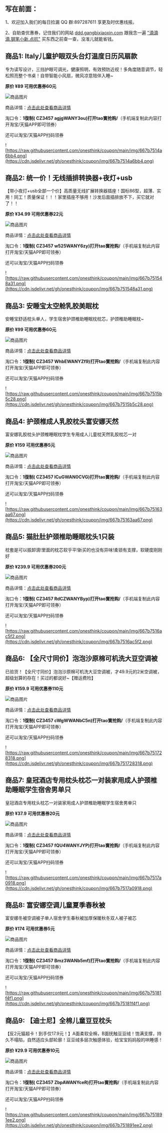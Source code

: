 ## 写在前面：

1、欢迎加入我们的每日捡漏 QQ 群:897287611 享更及时优惠线报。

2、自助查优惠券，记住我们的网站 [ddd.gangbixiaoxin.com](https://ddd.gangbixiaoxin.com) 跟我念一遍 ["滴滴滴.钢笔小新.点抗"](https://ddd.gangbixiaoxin.com) 买东西之前查一查，没准儿就能省钱。

## 商品1: ltaly儿童护眼双头台灯温度日历风扇款

专为读写设计，三挡护眼可调光，健康照明，有效预防近视！多角度随意调节，轻松照亮整个书桌！自带智能小风扇，微风凉意陪伴入睡~

**原价 ¥89 可用优惠券60元**

![商品图片](https://img.alicdn.com/i3/2212717639779/O1CN01drTY7Y2M6q4ce4DLT_!!2212717639779.jpg)

商品详情：[点击此处查看商品详情](https://s.click.taobao.com/t?e=m%3D2%26s%3DLeXqld4lydVw4vFB6t2Z2ueEDrYVVa64yK8Cckff7TVRAdhuF14FMU8d6Owq9mUflovu%2FCElQOvWbLW7uhxyboGvCrJWHk1%2FTyVl44vrPmd3miNKHWpinpVm%2FOAUUFw71qrpxiwMoCNxc1AtbZGVSz%2BtOzfT03fjTqAX2Ki5WWTNEPXytV9ALoS4zvCRUrquElj425xvsOpof9gyn7kmCZJPZvpul9fbDSBbt7rRfxixgTAr7yMG6a%2F8rDUqYeD%2FvpmD3eK4HgZTU1UpnLcQJ9kYvQZuIwx3oGeIQL4Fi9EWNenwLjY5v3zfChzKJ37QhgcbUccTft%2B228n1ngbVmA%3D%3D&amp;union_lens=lensId:TAPI@1719366917@213107ab_117f_19052411cf2_0e01@01)

淘口令：**1復制( CZ3457 agjgWANY3ou)打开tao寳抢购/**（手机端复制此内容打开淘宝/天猫APP即可领券）</p>

还可以淘宝/天猫APP扫码领券

![https://raw.githubusercontent.com/onesthink/coupon/main/img/667b7514a6bb4.png](https://cdn.jsdelivr.net/gh/onesthink/coupon/img/667b7514a6bb4.png)

## 商品2: 统一价！无线插排转换器+夜灯+usb

【带小夜灯+usb全部一个价】高质量无线扩展转换器插座！国标86型，超薄、实用！同工！质量保证！！！家里插座不够用！沙发后面插排放不下，买它就对了！！

**原价 ¥34.99 可用优惠券22元**

![商品图片](https://img.alicdn.com/i4/2216348925597/O1CN01nch9q01rDTjwUeZCj_!!2216348925597.jpg)

商品详情：[点击此处查看商品详情](https://s.click.taobao.com/t?e=m%3D2%26s%3DnZuqC8paXxFw4vFB6t2Z2ueEDrYVVa64yK8Cckff7TVRAdhuF14FMU8d6Owq9mUfMMgx22UI05bWbLW7uhxyboGvCrJWHk1%2FTyVl44vrPmd3miNKHWpinpVm%2FOAUUFw71qrpxiwMoCNxc1AtbZGVS%2FFbkDgpjpH%2FtyudTsSuh6bNEPXytV9ALoS4zvCRUrqugPIs5%2BSalUehxMSobqoHkdIyBlRlsrpmIB5G2T%2FAU49BskhU9xwxUGxpiEUKoFJLhhmOJt5HYZUbkJ5QxPS2Ci%2FKfJmqgrYAfWsUjZoD5RC%2Fq5zrPD5khvCgjNrK26yzDseal0NfMDXJpWvVCAyWdKJn5AyUbPoV&amp;union_lens=lensId:TAPI@1719366918@216622e7_1101_190524122c4_5f88@01)

淘口令：**1復制( CZ3457 w525WANY6zy)打开tao寳抢购/**（手机端复制此内容打开淘宝/天猫APP即可领券）</p>

还可以淘宝/天猫APP扫码领券

![https://raw.githubusercontent.com/onesthink/coupon/main/img/667b751548a31.png](https://cdn.jsdelivr.net/gh/onesthink/coupon/img/667b751548a31.png)

## 商品3: 安睡宝太空舱乳胶美眠枕

安睡宝舒适枕头单人，学生宿舍护颈椎助睡眠枕枕芯，护颈椎助睡眠枕~

**原价 ¥99 可用优惠券60元**

![商品图片](https://img.alicdn.com/i4/2430446735/O1CN017iU9Bm1zcgR6zXjDJ_!!2430446735.jpg)

商品详情：[点击此处查看商品详情](https://s.click.taobao.com/t?e=m%3D2%26s%3DcmEDWAifBDZw4vFB6t2Z2ueEDrYVVa64yK8Cckff7TVRAdhuF14FMb2KZW0Hd2C%2BRitN3%2FurF3zWbLW7uhxyboGvCrJWHk1%2FTyVl44vrPmd3miNKHWpinpVm%2FOAUUFw71qrpxiwMoCNxc1AtbZGVS%2B8x9PBx1nnFosqNemoWcUMLZMqoQW%2BfuKGzo1lVxIioiw5N8Ly%2Ff9DAdQERGZWSBzPrtAWOO00cPQadWBRQcem2ANnfVDz1hWbZ0%2BTovTQIlbRMz6GTKAYZjQKfJ2UQf03O4wtQ3K90XXhKrcBJdMwhe0gXie%2BWRcJcscwWhvZXX0%2B3obhRTo5xKmPmpIKZsA%3D%3D&amp;union_lens=lensId:TAPI@1719366921@21508c4e_11a3_19052412ee7_6d2d@01)

淘口令：**1復制( CZ3457 WhbEWANYZf9)打开tao寳抢购/**（手机端复制此内容打开淘宝/天猫APP即可领券）</p>

还可以淘宝/天猫APP扫码领券

![https://raw.githubusercontent.com/onesthink/coupon/main/img/667b7515b5c28.png](https://cdn.jsdelivr.net/gh/onesthink/coupon/img/667b7515b5c28.png)

## 商品4: 护颈椎成人乳胶枕头富安娜天然

富安娜乳胶枕头护颈椎睡眠枕学生专用成人儿童枕天然乳胶枕芯一对

**原价 ¥159 可用优惠券5元**

![商品图片](https://img.alicdn.com/bao/uploaded/i3/268691146/O1CN01yyE3Az1KKurIzpOjX_!!0-item_pic.jpg)

商品详情：[点击此处查看商品详情](https://s.click.taobao.com/t?e=m%3D2%26s%3D4j1FLB%2BbF8Nw4vFB6t2Z2ueEDrYVVa64yK8Cckff7TVRAdhuF14FMb2KZW0Hd2C%2Bt4hWD5k2kjPWbLW7uhxyboGvCrJWHk1%2FTyVl44vrPmd3miNKHWpinpVm%2FOAUUFw71qrpxiwMoCNxc1AtbZGVS6T%2BUggJWajDANelHFmkak%2BMHuv7RoNv0Q0jFsbsQ7KW%2F98RLqkGV7f5WtvVm%2BOJaoYGO4H0pIYVkZuXwvGsqY8DkdQ%2FgqjkLd%2B1guUI8vUilbRMz6GTKAYZjQKfJ2UQf03O4wtQ3K90XH5t%2B8W%2BDyVzN7asJ6pESVSQHqsWuRWuX0%2B3obhRTo5xKmPmpIKZsA%3D%3D&amp;union_lens=lensId:TAPI@1719366923@213f3154_116e_19052413497_9d99@01)

淘口令：**1復制( CZ3457 lCuGWAN0CVG)打开tao寳抢购/**（手机端复制此内容打开淘宝/天猫APP即可领券）</p>

还可以淘宝/天猫APP扫码领券

![https://raw.githubusercontent.com/onesthink/coupon/main/img/667b75163aa67.png](https://cdn.jsdelivr.net/gh/onesthink/coupon/img/667b75163aa67.png)

## 商品5: 猫肚肚护颈椎助睡眠枕头1只装

枕套是可以振卸滴!里面的枕芯软乎平!新买的也没有异味!柔锁有支撑，软硬度刚刚好

**原价 ¥239.9 可用优惠券200元**

![商品图片](https://img.alicdn.com/i4/2216750870250/O1CN018a49j71DiXvsPdyhP_!!2216750870250.jpg)

商品详情：[点击此处查看商品详情](https://s.click.taobao.com/t?e=m%3D2%26s%3DGs9LpbCcoTZw4vFB6t2Z2ueEDrYVVa64XoO8tOebS%2BdRAdhuF14FMb2KZW0Hd2C%2B5x%2BIUlGKNpXWbLW7uhxyboGvCrJWHk1%2FTyVl44vrPmd3miNKHWpinpVm%2FOAUUFw71qrpxiwMoCNxc1AtbZGVSzGYOWkTYp0Y7egBj9lvVqfNEPXytV9ALoS4zvCRUrqu8HzoCE%2BoP9%2Fv1LtGAijPHNf9WWqepLNGtZoOUTWMWyvj738WxeX%2F3LDh0oUYZj5EGhidN7oYEKUbkJ5QxPS2Ci%2FKfJmqgrYAfWsUjZoD5RDIoYcUDTlvv8FOgkWAyknvDseal0NfMDXJpWvVCAyWdKJn5AyUbPoV&amp;union_lens=lensId:TAPI@1719366925@213e71e2_10f2_19052413ae5_1b04@01)

淘口令：**1復制( CZ3457 RdCZWANYByp)打开tao寳抢购/**（手机端复制此内容打开淘宝/天猫APP即可领券）</p>

还可以淘宝/天猫APP扫码领券

![https://raw.githubusercontent.com/onesthink/coupon/main/img/667b7516ac5f2.png](https://cdn.jsdelivr.net/gh/onesthink/coupon/img/667b7516ac5f2.png)

## 商品6: 【全尺寸同价】泡泡沙原棉可机洗大豆空调被

已验货！【全尺寸同价】泡泡沙原棉可机洗大豆空调被，才49.9元的2米空调被，超级划算的存在！买过的都说好~【赠运费险】

**原价 ¥159.9 可用优惠券110元**

![商品图片](https://img.alicdn.com/i2/2216186220689/O1CN01ArJCfR1Gxbr90La7M_!!2216186220689.jpg)

商品详情：[点击此处查看商品详情](https://s.click.taobao.com/t?e=m%3D2%26s%3DuRcHPodE%2FcRw4vFB6t2Z2ueEDrYVVa64XoO8tOebS%2BdRAdhuF14FMb2KZW0Hd2C%2Blovu%2FCElQOvWbLW7uhxyboGvCrJWHk1%2FTyVl44vrPmd3miNKHWpinpVm%2FOAUUFw71qrpxiwMoCNxc1AtbZGVS0sPJ6rnqKQbxbQe%2F6bqBMHNEPXytV9ALoS4zvCRUrquGSs8kMDMeyhntsjX0%2BF%2F1n%2BnJ3ZvoiuHb5YUWQHkzEL%2FVX1Fx9i2PH5zQo%2Bg6seSdEW2cxaQCBpTU1UpnLcQJ9kYvQZuIwx3oGeIQL4Fi9FlluB24FaWyE3jdllfxd1ghgcbUccTft%2B228n1ngbVmA%3D%3D&amp;union_lens=lensId:TAPI@1719366927@21082093_1187_19052414377_b750@01)

淘口令：**1復制( CZ3457 cWgWWANbC5n)打开tao寳抢购/**（手机端复制此内容打开淘宝/天猫APP即可领券）</p>

还可以淘宝/天猫APP扫码领券

![https://raw.githubusercontent.com/onesthink/coupon/main/img/667b751728318.png](https://cdn.jsdelivr.net/gh/onesthink/coupon/img/667b751728318.png)

## 商品7: 皇冠酒店专用枕头枕芯一对装家用成人护颈椎助睡眠学生宿舍男单只

皇冠酒店专用枕头枕芯一对装家用成人护颈椎助睡眠学生宿舍男单只

**原价 ¥37.9 可用优惠券20元**

![商品图片](https://img.alicdn.com/bao/uploaded/i2/6000000006737/O1CN01xOZcRB1zdbGHPcLyD_!!6000000006737-0-sm.jpg)

商品详情：[点击此处查看商品详情](https://s.click.taobao.com/t?e=m%3D2%26s%3DYCJVCI5NWaRw4vFB6t2Z2ueEDrYVVa64yK8Cckff7TVRAdhuF14FMb2KZW0Hd2C%2B79%2FTFaMDK6TWbLW7uhxyboGvCrJWHk1%2FTyVl44vrPmd3miNKHWpinpVm%2FOAUUFw71qrpxiwMoCNxc1AtbZGVSz1as9dE8xRAUY7hrUMeysSMHuv7RoNv0Q0jFsbsQ7KWY5oZ1rbc%2F7UOtakWP1e63gzdSxbkdAxqz1%2BKaL3P2%2FrEBG98wrVKjsno2ebwn5FolbRMz6GTKAYZjQKfJ2UQf03O4wtQ3K90k8IJaq3v7HKE4pHFqOirv%2FNV4Zk7DHWiX0%2B3obhRTo5xKmPmpIKZsA%3D%3D&amp;union_lens=lensId:TAPI@1719366929@21667d7c_119f_19052414ac1_68d8@01)

淘口令：**1復制( CZ3457 fQU4WANYJYP)打开tao寳抢购/**（手机端复制此内容打开淘宝/天猫APP即可领券）</p>

还可以淘宝/天猫APP扫码领券

![https://raw.githubusercontent.com/onesthink/coupon/main/img/667b7517a0918.png](https://cdn.jsdelivr.net/gh/onesthink/coupon/img/667b7517a0918.png)

## 商品8: 富安娜空调儿童夏季春秋被

富安娜冬被空调被子单人宿舍学生春秋被加厚保暖秋冬双人被子被芯

**原价 ¥174 可用优惠券5元**

![商品图片](https://img.alicdn.com/bao/uploaded/i4/268691146/O1CN01aMF84n1KKurGta7VT_!!0-item_pic.jpg)

商品详情：[点击此处查看商品详情](https://s.click.taobao.com/t?e=m%3D2%26s%3DWxIifWafm2tw4vFB6t2Z2ueEDrYVVa64yK8Cckff7TVRAdhuF14FMR4q0n0DC4%2F6J1gyddu7kN%2FWbLW7uhxyboGvCrJWHk1%2FTyVl44vrPmd3miNKHWpinpVm%2FOAUUFw71qrpxiwMoCNxc1AtbZGVS6T%2BUggJWajDANelHFmkak%2BMHuv7RoNv0Q0jFsbsQ7KW%2B79X8E2iTUO7Mh3pTKOD7uv1fmQGJ3EXDCF5e89c7%2FW%2F4ATaom71Dqy7qlOlJIyvlbRMz6GTKAYZjQKfJ2UQf03O4wtQ3K90uPwKbyPejWayHAaMJuo4iviFZBoHPiVaX0%2B3obhRTo5xKmPmpIKZsA%3D%3D&amp;union_lens=lensId:TAPI@1719366930@213cb071_1165_19052415156_85bb@01)

淘口令：**1復制( CZ3457 Bmz3WANb5mf)打开tao寳抢购/**（手机端复制此内容打开淘宝/天猫APP即可领券）</p>

还可以淘宝/天猫APP扫码领券

![https://raw.githubusercontent.com/onesthink/coupon/main/img/667b75181f4f1.png](https://cdn.jsdelivr.net/gh/onesthink/coupon/img/667b75181f4f1.png)

## 商品9: 【迪士尼】全棉儿童豆豆枕头

【反2元猫超卡！到手仅17.9元！】A面柔软全棉，B面抚触豆豆绒！饱满支撑，持久不塌陷，自然适应头部轮廓！豆豆绒多层次触感体验，给宝宝妈妈般的哄睡感！

**原价 ¥29.9 可用优惠券10元**

![商品图片](https://img.alicdn.com/i1/2216766012808/O1CN01RmZGpm1Wc76Sa2aDy_!!2216766012808-0-scmitem6000.jpg)

商品详情：[点击此处查看商品详情](https://s.click.taobao.com/t?e=m%3D2%26s%3DseM3iyNdZOBw4vFB6t2Z2ueEDrYVVa64yK8Cckff7TVRAdhuF14FMR4q0n0DC4%2F68sviUM61dt3WbLW7uhxyboGvCrJWHk1%2FTyVl44vrPmd3miNKHWpinpVm%2FOAUUFw71qrpxiwMoCNxc1AtbZGVSz1as9dE8xRAUY7hrUMeysSMHuv7RoNv0YzeH%2FA0sTcbFqecYZUlr0cmLeHl%2BbiDqlbBI%2BaYg3EU2ZD3%2FXICHd64eqgYn16OhqQft35PZM0xyEXQ3bkl9hVTU1UpnLcQJ2XNEZMohWkBvinh66ZwoOgOx5qXQ18wNcmla9UIDJZ0omfkDJRs%2BhU%3D&amp;union_lens=lensId:TAPI@1719366932@21365310_1127_19052415741_4801@01)

淘口令：**1復制( CZ3457 ZbpAWANYceR)打开tao寳抢购/**（手机端复制此内容打开淘宝/天猫APP即可领券）</p>

还可以淘宝/天猫APP扫码领券

![https://raw.githubusercontent.com/onesthink/coupon/main/img/667b751891ee2.png](https://cdn.jsdelivr.net/gh/onesthink/coupon/img/667b751891ee2.png)

